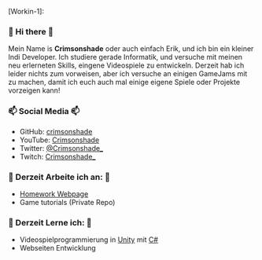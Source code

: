 <!-- Links zu projekten -->
[Workin-0]: https://github.com/crimsonshade/homework-page
[Workin-1]: 

### 👋 Hi there 👋
Mein Name is **Crimsonshade** oder auch einfach Erik, und ich bin ein kleiner Indi Developer. Ich studiere gerade Informatik, und versuche mit meinen neu erlerneten Skills, eingene Videospiele zu entwickeln. Derzeit hab ich leider nichts zum vorweisen, aber ich versuche an einigen GameJams mit zu machen, damit ich euch auch mal einige eigene Spiele oder Projekte vorzeigen kann!

### 📫 Social Media 📫
- GitHub: [crimsonshade](https://github.com/crimsonshade)
- YouTube: [Crimsonshade](https://www.youtube.com/channel/UC2H7HblECA1_R2gWPjH26qw)
- Twitter: [@Crimsonshade_](https://twitter.com/Crimsonshade_)
- Twitch: [Crimsonshade_](https://www.twitch.tv/crimsonshade_)

### 🔭 Derzeit Arbeite ich an: 🔭
- [Homework Webpage][Workin-0]
- Game tutorials (Private Repo)

### 🌱 Derzeit Lerne ich: 🌱
- Videospielprogrammierung in [Unity](https://unity.com) mit [C#](https://en.wikipedia.org/wiki/C_Sharp_%28programming_language%29)
- Webseiten Entwicklung

